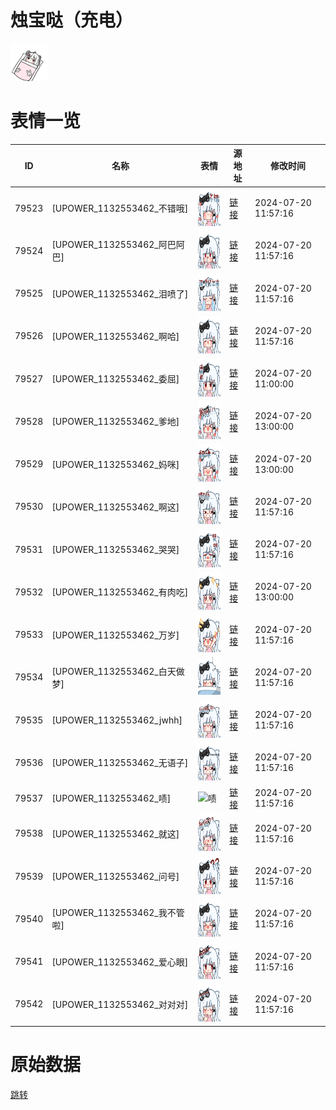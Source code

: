 # 烛宝哒（充电）

<img src="./cover.png" height="60" alt="cover" />

# 表情一览

|ID|名称|表情|源地址|修改时间|
|----|----|----|----|----|
|79523|[UPOWER_1132553462_不错哦]|<img src="./pic/079523_%5BUPOWER_1132553462_不错哦%5D.png" height="60" alt="不错哦"/>|[链接](https://i0.hdslb.com/bfs/garb/ad10724717194be36acf7acd982038e9f07d7895.png)|2024-07-20 11:57:16|
|79524|[UPOWER_1132553462_阿巴阿巴]|<img src="./pic/079524_%5BUPOWER_1132553462_阿巴阿巴%5D.png" height="60" alt="阿巴阿巴"/>|[链接](https://i0.hdslb.com/bfs/garb/86b8b33fba972119c2f9e4d4d23139bc0a7521c1.png)|2024-07-20 11:57:16|
|79525|[UPOWER_1132553462_泪喷了]|<img src="./pic/079525_%5BUPOWER_1132553462_泪喷了%5D.png" height="60" alt="泪喷了"/>|[链接](https://i0.hdslb.com/bfs/garb/cbff3a36018dce81ae4136947687c1ed04980184.png)|2024-07-20 11:57:16|
|79526|[UPOWER_1132553462_啊哈]|<img src="./pic/079526_%5BUPOWER_1132553462_啊哈%5D.png" height="60" alt="啊哈"/>|[链接](https://i0.hdslb.com/bfs/garb/4bb8c1bb45f148f281e873dcda796a61b41488ca.png)|2024-07-20 11:57:16|
|79527|[UPOWER_1132553462_委屈]|<img src="./pic/079527_%5BUPOWER_1132553462_委屈%5D.png" height="60" alt="委屈"/>|[链接](https://i0.hdslb.com/bfs/garb/ddee7764862616e1170c7d6b8e409132d6dab5d8.png)|2024-07-20 11:00:00|
|79528|[UPOWER_1132553462_爹地]|<img src="./pic/079528_%5BUPOWER_1132553462_爹地%5D.png" height="60" alt="爹地"/>|[链接](https://i0.hdslb.com/bfs/garb/586f690e6bd0eff307f47b37044e0f62c9d08691.png)|2024-07-20 13:00:00|
|79529|[UPOWER_1132553462_妈咪]|<img src="./pic/079529_%5BUPOWER_1132553462_妈咪%5D.png" height="60" alt="妈咪"/>|[链接](https://i0.hdslb.com/bfs/garb/d10098496a42ce8532653f083cc9a9101dee7368.png)|2024-07-20 13:00:00|
|79530|[UPOWER_1132553462_啊这]|<img src="./pic/079530_%5BUPOWER_1132553462_啊这%5D.png" height="60" alt="啊这"/>|[链接](https://i0.hdslb.com/bfs/garb/e0a6d083d2c4cd0816e60dcfebfa696f72c42258.png)|2024-07-20 11:57:16|
|79531|[UPOWER_1132553462_哭哭]|<img src="./pic/079531_%5BUPOWER_1132553462_哭哭%5D.png" height="60" alt="哭哭"/>|[链接](https://i0.hdslb.com/bfs/garb/da1b20307ec739f9316aa9ab4eafe3726bc1b56e.png)|2024-07-20 11:57:16|
|79532|[UPOWER_1132553462_有肉吃]|<img src="./pic/079532_%5BUPOWER_1132553462_有肉吃%5D.png" height="60" alt="有肉吃"/>|[链接](https://i0.hdslb.com/bfs/garb/7f4913447afb046d1b95baafe86bb2d47abc367b.png)|2024-07-20 13:00:00|
|79533|[UPOWER_1132553462_万岁]|<img src="./pic/079533_%5BUPOWER_1132553462_万岁%5D.png" height="60" alt="万岁"/>|[链接](https://i0.hdslb.com/bfs/garb/41d46d543f0fe004e9d865a70d3d2654420944cb.png)|2024-07-20 11:57:16|
|79534|[UPOWER_1132553462_白天做梦]|<img src="./pic/079534_%5BUPOWER_1132553462_白天做梦%5D.png" height="60" alt="白天做梦"/>|[链接](https://i0.hdslb.com/bfs/garb/e722a5e382add087d49a5915155c07293767f956.png)|2024-07-20 11:57:16|
|79535|[UPOWER_1132553462_jwhh]|<img src="./pic/079535_%5BUPOWER_1132553462_jwhh%5D.png" height="60" alt="jwhh"/>|[链接](https://i0.hdslb.com/bfs/garb/14577f8b0ed481e229cf8e3fef32f306f0c5af0a.png)|2024-07-20 11:57:16|
|79536|[UPOWER_1132553462_无语子]|<img src="./pic/079536_%5BUPOWER_1132553462_无语子%5D.png" height="60" alt="无语子"/>|[链接](https://i0.hdslb.com/bfs/garb/3884368a3dae526cc2d1170daa1a35c6e902dc01.png)|2024-07-20 11:57:16|
|79537|[UPOWER_1132553462_啧]|<img src="./pic/079537_%5BUPOWER_1132553462_啧%5D.png" height="60" alt="啧"/>|[链接](https://i0.hdslb.com/bfs/garb/617f5ec0a3eb1a53718d3362e9b1a8cf3fec5a21.png)|2024-07-20 11:57:16|
|79538|[UPOWER_1132553462_就这]|<img src="./pic/079538_%5BUPOWER_1132553462_就这%5D.png" height="60" alt="就这"/>|[链接](https://i0.hdslb.com/bfs/garb/ed09a7680d9484822adeee3a7b60d7a9dee06d5a.png)|2024-07-20 11:57:16|
|79539|[UPOWER_1132553462_问号]|<img src="./pic/079539_%5BUPOWER_1132553462_问号%5D.png" height="60" alt="问号"/>|[链接](https://i0.hdslb.com/bfs/garb/b6dedaf0686affc43914baf7d4e324f379792518.png)|2024-07-20 11:57:16|
|79540|[UPOWER_1132553462_我不管啦]|<img src="./pic/079540_%5BUPOWER_1132553462_我不管啦%5D.png" height="60" alt="我不管啦"/>|[链接](https://i0.hdslb.com/bfs/garb/2e75d2fa6608f0e40582d8673f9a55035d9a6c47.png)|2024-07-20 11:57:16|
|79541|[UPOWER_1132553462_爱心眼]|<img src="./pic/079541_%5BUPOWER_1132553462_爱心眼%5D.png" height="60" alt="爱心眼"/>|[链接](https://i0.hdslb.com/bfs/garb/3f3443a8059e18fe8d5de0e8cdb7bf7d181297e2.png)|2024-07-20 11:57:16|
|79542|[UPOWER_1132553462_对对对]|<img src="./pic/079542_%5BUPOWER_1132553462_对对对%5D.png" height="60" alt="对对对"/>|[链接](https://i0.hdslb.com/bfs/garb/6bbf7ee8dadb0d1889f1da41c72d101847b5607d.png)|2024-07-20 11:57:16|

# 原始数据

[跳转](./raw.json)

